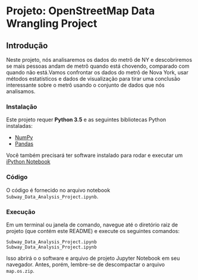 # Projeto: OpenStreetMap Data Wrangling Project

## Introdução
Neste projeto, nós analisaremos os dados do metrô de NY e descobriremos se mais pessoas andam de metrô quando está chovendo, 
comparado com quando não está.Vamos confrontar os dados do metrô de Nova York, usar métodos estatísticos e dados de visualização 
para tirar uma conclusão interessante sobre o metrô usando o conjunto de dados que nós analisamos.

### Instalação
Este projeto requer **Python 3.5** e as seguintes bibliotecas Python instaladas:

- [NumPy](http://www.numpy.org/)
- [Pandas](http://pandas.pydata.org/)

Você também precisará ter software instalado para rodar e executar um [iPython Notebook](http://ipython.org/notebook.html)

### Código
O código é fornecido no arquivo notebook `Subway_Data_Analysis_Project.ipynb`. 

### Execução
Em um terminal ou janela de comando, navegue até o diretório raiz de projeto (que contém este README) e execute os seguintes comandos:

```Subway_Data_Analysis_Project.ipynb```  
```Subway_Data_Analysis_Project.ipynb```

Isso abrirá o o software e arquivo de projeto Jupyter Notebook em seu navegador. Antes, porém, lembre-se de descompactar o arquivo ```map.os.zip```.
